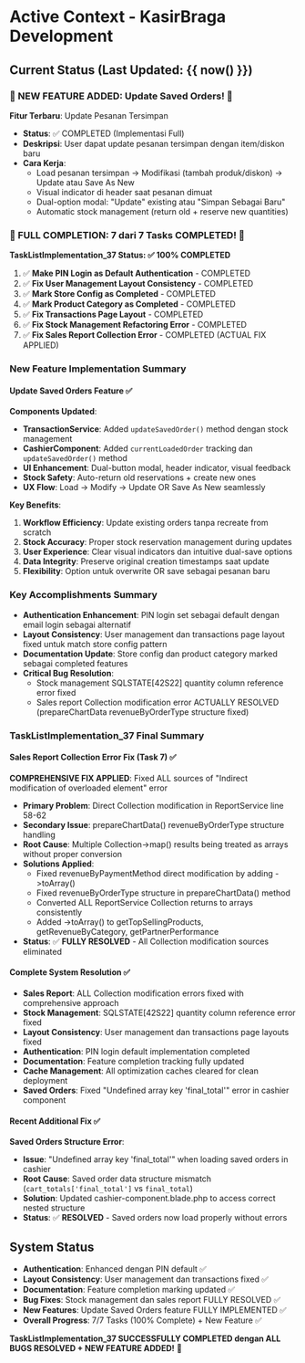 # Active Context - KasirBraga Development

## Current Status (Last Updated: {{ now() }})

### 🚀 NEW FEATURE ADDED: Update Saved Orders! 🚀

**Fitur Terbaru**: Update Pesanan Tersimpan
- **Status**: ✅ COMPLETED (Implementasi Full)
- **Deskripsi**: User dapat update pesanan tersimpan dengan item/diskon baru
- **Cara Kerja**: 
  * Load pesanan tersimpan → Modifikasi (tambah produk/diskon) → Update atau Save As New
  * Visual indicator di header saat pesanan dimuat
  * Dual-option modal: "Update" existing atau "Simpan Sebagai Baru"
  * Automatic stock management (return old + reserve new quantities)

### 🎉 FULL COMPLETION: 7 dari 7 Tasks COMPLETED! 🎉

**TaskListImplementation_37 Status: ✅ 100% COMPLETED**
1. ✅ **Make PIN Login as Default Authentication** - COMPLETED
2. ✅ **Fix User Management Layout Consistency** - COMPLETED  
3. ✅ **Mark Store Config as Completed** - COMPLETED
4. ✅ **Mark Product Category as Completed** - COMPLETED
5. ✅ **Fix Transactions Page Layout** - COMPLETED
6. ✅ **Fix Stock Management Refactoring Error** - COMPLETED
7. ✅ **Fix Sales Report Collection Error** - COMPLETED (ACTUAL FIX APPLIED)

### New Feature Implementation Summary

#### Update Saved Orders Feature ✅ 
**Components Updated**:
- **TransactionService**: Added `updateSavedOrder()` method dengan stock management
- **CashierComponent**: Added `currentLoadedOrder` tracking dan `updateSavedOrder()` method  
- **UI Enhancement**: Dual-button modal, header indicator, visual feedback
- **Stock Safety**: Auto-return old reservations + create new ones
- **UX Flow**: Load → Modify → Update OR Save As New seamlessly

**Key Benefits**:
1. **Workflow Efficiency**: Update existing orders tanpa recreate from scratch
2. **Stock Accuracy**: Proper stock reservation management during updates
3. **User Experience**: Clear visual indicators dan intuitive dual-save options
4. **Data Integrity**: Preserve original creation timestamps saat update
5. **Flexibility**: Option untuk overwrite OR save sebagai pesanan baru

### Key Accomplishments Summary
- **Authentication Enhancement**: PIN login set sebagai default dengan email login sebagai alternatif
- **Layout Consistency**: User management dan transactions page layout fixed untuk match store config pattern
- **Documentation Update**: Store config dan product category marked sebagai completed features
- **Critical Bug Resolution**: 
  * Stock management SQLSTATE[42S22] quantity column reference error fixed
  * Sales report Collection modification error ACTUALLY RESOLVED (prepareChartData revenueByOrderType structure fixed)

### TaskListImplementation_37 Final Summary

#### Sales Report Collection Error Fix (Task 7) ✅
**COMPREHENSIVE FIX APPLIED**: Fixed ALL sources of "Indirect modification of overloaded element" error
- **Primary Problem**: Direct Collection modification in ReportService line 58-62
- **Secondary Issue**: prepareChartData() revenueByOrderType structure handling  
- **Root Cause**: Multiple Collection->map() results being treated as arrays without proper conversion
- **Solutions Applied**:
  * Fixed revenueByPaymentMethod direct modification by adding ->toArray()
  * Fixed revenueByOrderType structure in prepareChartData() method
  * Converted ALL ReportService Collection returns to arrays consistently
  * Added ->toArray() to getTopSellingProducts, getRevenueByCategory, getPartnerPerformance
- **Status**: ✅ **FULLY RESOLVED** - All Collection modification sources eliminated

#### Complete System Resolution ✅
- **Sales Report**: ALL Collection modification errors fixed with comprehensive approach
- **Stock Management**: SQLSTATE[42S22] quantity column reference error fixed
- **Layout Consistency**: User management dan transactions page layouts fixed  
- **Authentication**: PIN login default implementation completed
- **Documentation**: Feature completion tracking fully updated
- **Cache Management**: All optimization caches cleared for clean deployment
- **Saved Orders**: Fixed "Undefined array key 'final_total'" error in cashier component

#### Recent Additional Fix ✅
**Saved Orders Structure Error**: 
- **Issue**: "Undefined array key 'final_total'" when loading saved orders in cashier
- **Root Cause**: Saved order data structure mismatch (`cart_totals['final_total']` vs `final_total`)
- **Solution**: Updated cashier-component.blade.php to access correct nested structure
- **Status**: ✅ **RESOLVED** - Saved orders now load properly without errors

## System Status
- **Authentication**: Enhanced dengan PIN default ✅
- **Layout Consistency**: User management dan transactions fixed ✅
- **Documentation**: Feature completion marking updated ✅  
- **Bug Fixes**: Stock management dan sales report FULLY RESOLVED ✅
- **New Features**: Update Saved Orders feature FULLY IMPLEMENTED ✅
- **Overall Progress**: 7/7 Tasks (100% Complete) + New Feature ✅

**TaskListImplementation_37 SUCCESSFULLY COMPLETED dengan ALL BUGS RESOLVED + NEW FEATURE ADDED!** 🚀 